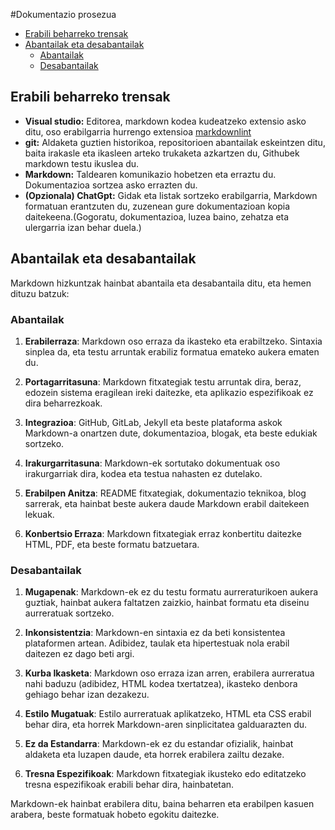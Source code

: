#Dokumentazio prosezua

- [Erabili beharreko trensak](#erabili-beharreko-trensak)
- [Abantailak eta desabantailak](#abantailak-eta-desabantailak)
  - [Abantailak](#abantailak)
  - [Desabantailak](#desabantailak)

## Erabili beharreko trensak

- **Visual studio:** Editorea, markdown kodea kudeatzeko extensio asko ditu, oso erabilgarria hurrengo extensioa [markdownlint](https://marketplace.visualstudio.com/items?itemName=DavidAnson.vscode-markdownlint)
- **git:** Aldaketa guztien historikoa, repositorioen abantailak eskeintzen ditu, baita irakasle eta ikasleen arteko trukaketa azkartzen du, Githubek markdown testu ikuslea du.
- **Markdown:** Taldearen komunikazio hobetzen eta erraztu du. Dokumentazioa sortzea asko errazten du.
- **(Opzionala) ChatGpt:** Gidak eta listak sortzeko erabilgarria, Markdown formatuan erantzuten du, zuzenean gure dokumentazioan kopia daitekeena.(Gogoratu, dokumentazioa, luzea baino, zehatza eta ulergarria izan behar duela.)

## Abantailak eta desabantailak

Markdown hizkuntzak hainbat abantaila eta desabantaila ditu, eta hemen dituzu batzuk:

### Abantailak 

1. **Erabilerraza**: Markdown oso erraza da ikasteko eta erabiltzeko. Sintaxia sinplea da, eta testu arruntak erabiliz formatua emateko aukera ematen du.
  
2. **Portagarritasuna**: Markdown fitxategiak testu arruntak dira, beraz, edozein sistema eragilean ireki daitezke, eta aplikazio espezifikoak ez dira beharrezkoak.

3. **Integrazioa**: GitHub, GitLab, Jekyll eta beste plataforma askok Markdown-a onartzen dute, dokumentazioa, blogak, eta beste edukiak sortzeko.

4. **Irakurgarritasuna**: Markdown-ek sortutako dokumentuak oso irakurgarriak dira, kodea eta testua nahasten ez dutelako.

5. **Erabilpen Anitza**: README fitxategiak, dokumentazio teknikoa, blog sarrerak, eta hainbat beste aukera daude Markdown erabil daitekeen lekuak.

6. **Konbertsio Erraza**: Markdown fitxategiak erraz konbertitu daitezke HTML, PDF, eta beste formatu batzuetara.

### Desabantailak

1. **Mugapenak**: Markdown-ek ez du testu formatu aurreraturikoen aukera guztiak, hainbat aukera faltatzen zaizkio, hainbat formatu eta diseinu aurreratuak sortzeko.

2. **Inkonsistentzia**: Markdown-en sintaxia ez da beti konsistentea plataformen artean. Adibidez, taulak eta hipertestuak nola erabil daitezen ez dago beti argi.

3. **Kurba Ikasketa**: Markdown oso erraza izan arren, erabilera aurreratua nahi baduzu (adibidez, HTML kodea txertatzea), ikasteko denbora gehiago behar izan dezakezu.

4. **Estilo Mugatuak**: Estilo aurreratuak aplikatzeko, HTML eta CSS erabil behar dira, eta horrek Markdown-aren sinplicitatea galduarazten du.

5. **Ez da Estandarra**: Markdown-ek ez du estandar ofizialik, hainbat aldaketa eta luzapen daude, eta horrek erabilera zailtu dezake.

6. **Tresna Espezifikoak**: Markdown fitxategiak ikusteko edo editatzeko tresna espezifikoak erabili behar dira, hainbatetan.

Markdown-ek hainbat erabilera ditu, baina beharren eta erabilpen kasuen arabera, beste formatuak hobeto egokitu daitezke.